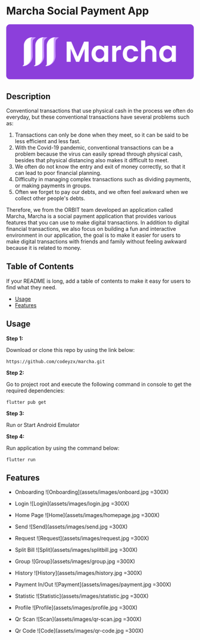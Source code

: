 # Marcha Social Payment App
![Logo](assets/images/banner.png)

## Description

Conventional transactions that use physical cash in the process we often do everyday, but these conventional transactions have several problems such as:
1. Transactions can only be done when they meet, so it can be said to be less efficient and less fast.
2. With the Covid-19 pandemic, conventional transactions can be a problem because the virus can easily spread through physical cash, besides that physical distancing also makes it difficult to meet.
3. We often do not know the entry and exit of money correctly, so that it can lead to poor financial planning.
4. Difficulty in managing complex transactions such as dividing payments, or making payments in groups.
5. Often we forget to pay our debts, and we often feel awkward when we collect other people's debts.

Therefore, we from the ORBIT team developed an application called Marcha, Marcha is a social payment application that provides various features that you can use to make digital transactions. In addition to digital financial transactions, we also focus on building a fun and interactive environment in our application, the goal is to make it easier for users to make digital transactions with friends and family without feeling awkward because it is related to money.

## Table of Contents

If your README is long, add a table of contents to make it easy for users to find what they need.

- [Usage](#usage)
- [Features](#features)

## Usage

**Step 1:**

Download or clone this repo by using the link below:

```
https://github.com/codeyzx/marcha.git
```

**Step 2:**

Go to project root and execute the following command in console to get the required dependencies: 

```
flutter pub get 
```

**Step 3:**

Run or Start Android Emulator 

**Step 4:**

Run application by using the command below:

```
flutter run
```


## Features

* Onboarding
![Onboarding](assets/images/onboard.jpg =300X)

* Login
![Login](assets/images/login.jpg =300X)

* Home Page
![Home](assets/images/homepage.jpg =300X)

* Send
![Send](assets/images/send.jpg =300X)

* Request
![Request](assets/images/request.jpg =300X)

* Split Bill
![Split](assets/images/splitbill.jpg =300X)

* Group
![Group](assets/images/group.jpg =300X)

* History
![History](assets/images/history.jpg =300X)

* Payment In/Out
![Payment](assets/images/payment.jpg =300X)

* Statistic
![Statistic](assets/images/statistic.jpg =300X)

* Profile
![Profile](assets/images/profile.jpg =300X)

* Qr Scan
![Scan](assets/images/qr-scan.jpg =300X)

* Qr Code
![Code](assets/images/qr-code.jpg =300X)

